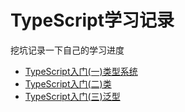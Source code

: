 # TypeScript学习记录

挖坑记录一下自己的学习进度

* [TypeScript入门(一)类型系统](https://github.com/Luoyuda/study-demo/tree/master/ts-demo/ts-01)
* [TypeScript入门(二)类](https://github.com/Luoyuda/study-demo/tree/master/ts-demo/ts-02)
* [TypeScript入门(三)泛型](https://github.com/Luoyuda/study-demo/tree/master/ts-demo/ts-03)
